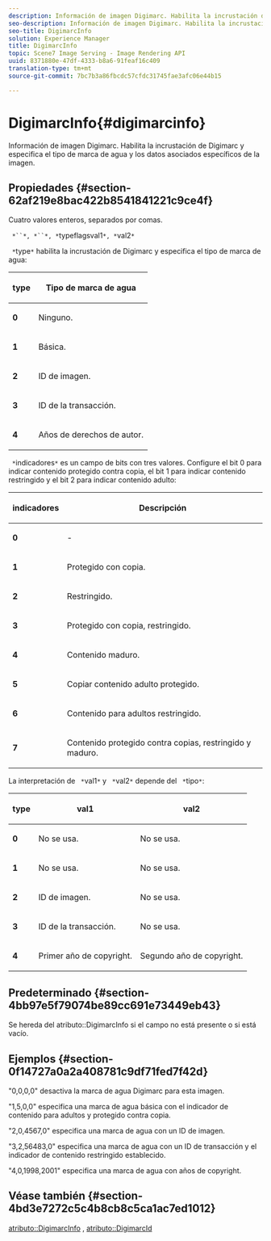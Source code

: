 ```yaml
---
description: Información de imagen Digimarc. Habilita la incrustación de Digimarc y especifica el tipo de marca de agua y los datos asociados específicos de la imagen.
seo-description: Información de imagen Digimarc. Habilita la incrustación de Digimarc y especifica el tipo de marca de agua y los datos asociados específicos de la imagen.
seo-title: DigimarcInfo
solution: Experience Manager
title: DigimarcInfo
topic: Scene7 Image Serving - Image Rendering API
uuid: 8371880e-47df-4333-b8a6-91feaf16c409
translation-type: tm+mt
source-git-commit: 7bc7b3a86fbcdc57cfdc31745fae3afc06e44b15

---
```



# DigimarcInfo{#digimarcinfo}

Información de imagen Digimarc. Habilita la incrustación de Digimarc y especifica el tipo de marca de agua y los datos asociados específicos de la imagen.

## Propiedades {#section-62af219e8bac422b8541841221c9ce4f}

Cuatro valores enteros, separados por comas.

` *``*, *``*, *`typeflagsval1`*, *`val2`*`

` *`type`*` habilita la incrustación de Digimarc y especifica el tipo de marca de agua:

<table id="table_3648951F14D94C5BAD097CFB783F1EE7"> 
 <thead> 
  <tr> 
   <th class="entry"> <p><span class="codeph"> <span class="varname"> type</span> </span> </p> </th> 
   <th class="entry"> <p><b>Tipo de marca de agua</b> </p> </th> 
  </tr> 
 </thead>
 <tbody> 
  <tr> 
   <td> <p><b>0</b> </p> </td> 
   <td> <p>Ninguno. </p> </td> 
  </tr> 
  <tr> 
   <td> <p><b>1</b> </p> </td> 
   <td> <p>Básica. </p> </td> 
  </tr> 
  <tr> 
   <td> <p><b>2</b> </p> </td> 
   <td> <p>ID de imagen. </p> </td> 
  </tr> 
  <tr> 
   <td> <p><b>3</b> </p> </td> 
   <td> <p>ID de la transacción. </p> </td> 
  </tr> 
  <tr> 
   <td> <p><b>4</b> </p> </td> 
   <td> <p>Años de derechos de autor. </p> </td> 
  </tr> 
 </tbody> 
</table>

` *`indicadores`*` es un campo de bits con tres valores. Configure el bit 0 para indicar contenido protegido contra copia, el bit 1 para indicar contenido restringido y el bit 2 para indicar contenido adulto:

<table id="table_00F218515FBE484F9D05CBAF14F9D045"> 
 <thead> 
  <tr> 
   <th class="entry"> <p><span class="codeph"> <span class="varname"> indicadores</span></span> </p> </th> 
   <th class="entry"> <p><b>Descripción</b> </p> </th> 
  </tr> 
 </thead>
 <tbody> 
  <tr> 
   <td> <p><b>0</b> </p> </td> 
   <td> <p>- </p> </td> 
  </tr> 
  <tr> 
   <td> <p><b>1</b> </p> </td> 
   <td> <p>Protegido con copia. </p> </td> 
  </tr> 
  <tr> 
   <td> <p><b>2</b> </p> </td> 
   <td> <p>Restringido. </p> </td> 
  </tr> 
  <tr> 
   <td> <p><b>3</b> </p> </td> 
   <td> <p>Protegido con copia, restringido. </p> </td> 
  </tr> 
  <tr> 
   <td> <p><b>4</b> </p> </td> 
   <td> <p>Contenido maduro. </p> </td> 
  </tr> 
  <tr> 
   <td> <p><b>5</b> </p> </td> 
   <td> <p>Copiar contenido adulto protegido. </p> </td> 
  </tr> 
  <tr> 
   <td> <p><b>6</b> </p> </td> 
   <td> <p>Contenido para adultos restringido. </p> </td> 
  </tr> 
  <tr> 
   <td> <p><b>7</b> </p> </td> 
   <td> <p>Contenido protegido contra copias, restringido y maduro. </p> </td> 
  </tr> 
 </tbody> 
</table>

La interpretación de ` *`val1`*` y ` *`val2`*` depende del ` *`tipo`*`:

<table id="table_6B29F76BC1974C12AB7124BF84B29EC2"> 
 <thead> 
  <tr> 
   <th class="entry"> <p><span class="codeph"> <span class="varname"> type</span> </span> </p> </th> 
   <th class="entry"> <p><span class="codeph"> <span class="varname"> val1 </span></span> </p> </th> 
   <th class="entry"> <p><span class="codeph"> <span class="varname"> val2 </span></span> </p> </th> 
  </tr> 
 </thead>
 <tbody> 
  <tr> 
   <td> <p><b>0</b> </p> </td> 
   <td> <p>No se usa. </p> </td> 
   <td> <p>No se usa. </p> </td> 
  </tr> 
  <tr> 
   <td> <p><b>1</b> </p> </td> 
   <td> <p>No se usa. </p> </td> 
   <td> <p>No se usa. </p> </td> 
  </tr> 
  <tr> 
   <td> <p><b>2</b> </p> </td> 
   <td> <p>ID de imagen. </p> </td> 
   <td> <p>No se usa. </p> </td> 
  </tr> 
  <tr> 
   <td> <p><b>3</b> </p> </td> 
   <td> <p>ID de la transacción. </p> </td> 
   <td> <p>No se usa. </p> </td> 
  </tr> 
  <tr> 
   <td> <p><b>4</b> </p> </td> 
   <td> <p>Primer año de copyright. </p> </td> 
   <td> <p>Segundo año de copyright. </p> </td> 
  </tr> 
 </tbody> 
</table>

## Predeterminado {#section-4bb97e5f79074be89cc691e73449eb43}

Se hereda del atributo::DigimarcInfo si el campo no está presente o si está vacío.

## Ejemplos {#section-0f14727a0a2a408781c9df71fed7f42d}

&quot;0,0,0,0&quot; desactiva la marca de agua Digimarc para esta imagen.

&quot;1,5,0,0&quot; especifica una marca de agua básica con el indicador de contenido para adultos y protegido contra copia.

&quot;2,0,4567,0&quot; especifica una marca de agua con un ID de imagen.

&quot;3,2,56483,0&quot; especifica una marca de agua con un ID de transacción y el indicador de contenido restringido establecido.

&quot;4,0,1998,2001&quot; especifica una marca de agua con años de copyright.

## Véase también {#section-4bd3e7272c5c4b8cb8c5ca1ac7ed1012}

[atributo::DigimarcInfo](../../../../../../is-api/image-catalog/image-serving-api-ref/c-image-catalog-reference/c-attributes-reference/r-digimarcinfo.md#reference-de88636cb9b4435a94e3d0a80f072667) , [atributo::DigimarcId](../../../../../../is-api/image-catalog/image-serving-api-ref/c-image-catalog-reference/c-attributes-reference/r-digimarcid.md#reference-33e3eca7f1874510904e5c8645cecd68)
